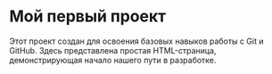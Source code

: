 # Мой первый проект

Этот проект создан для освоения базовых навыков работы с Git и GitHub. Здесь представлена простая HTML-страница, демонстрирующая начало нашего пути в разработке.